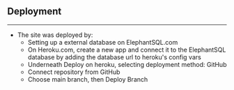 ## Deployment
---------------

- The site was deployed by:
    - Setting up a external database on ElephantSQL.com
    - On Heroku.com, create a new app and connect it to the ElephantSQL database by adding the database url to heroku's config vars
    - Underneath Deploy on heroku, selecting deployment method: GitHub
    - Connect repository from GitHub
    - Choose main branch, then Deploy Branch
